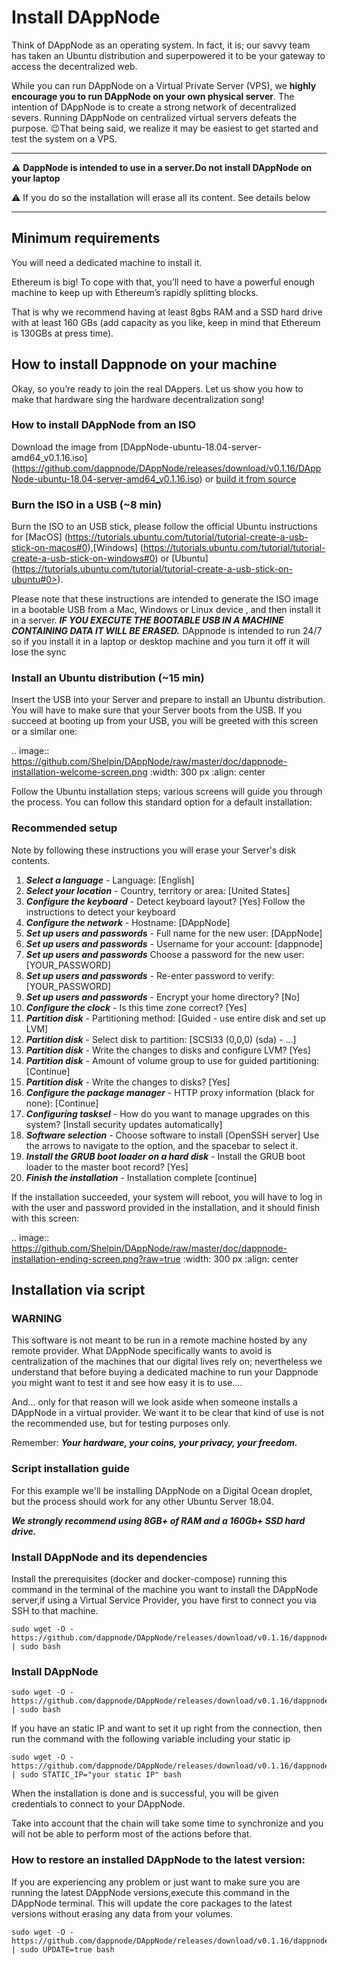 # Install DAppNode

Think of DAppNode as an operating system. In fact, it is; our savvy team has taken an Ubuntu distribution and superpowered it to be your gateway to access the decentralized web.

While you can run DAppNode on a Virtual Private Server (VPS), we **highly encourage you to run DAppNode on your own physical server**. The intention of DAppNode is to create a strong network of decentralized severs. Running DAppNode on centralized virtual servers defeats the purpose. 😉That being said, we realize it may be easiest to get started and test the system on a VPS.

----------



⚠️ **DappNode is intended to use in a server.Do not install DAppNode on your laptop** 

⚠️ If you do so the installation will erase all its content. See details below 



***



## Minimum requirements

You will need a dedicated machine to install it.

Ethereum is big! To cope with that, you’ll need to have a powerful enough machine to keep up with Ethereum’s rapidly splitting blocks.

That is why we recommend having at least 8gbs RAM and a SSD hard drive with at least 160 GBs (add capacity as you like, keep in mind that Ethereum is 130GBs at press time).

## How to install Dappnode on your machine

Okay, so you’re ready to join the real DAppers. Let us show you how to make that hardware sing the hardware decentralization song!

### How to install DAppNode from an ISO

Download the image from [DAppNode-ubuntu-18.04-server-amd64_v0.1.16.iso] (https://github.com/dappnode/DAppNode/releases/download/v0.1.16/DAppNode-ubuntu-18.04-server-amd64_v0.1.16.iso) or [build it from source](https://github.com/dappnode/DAppNode_Installer)

### Burn the ISO in a USB (~8 min)

Burn the ISO to an USB stick, please follow the official Ubuntu instructions for [MacOS] (https://tutorials.ubuntu.com/tutorial/tutorial-create-a-usb-stick-on-macos#0),[Windows] (https://tutorials.ubuntu.com/tutorial/tutorial-create-a-usb-stick-on-windows#0) or [Ubuntu] (https://tutorials.ubuntu.com/tutorial/tutorial-create-a-usb-stick-on-ubuntu#0>).

Please note that these instructions are intended to generate the ISO image in a bootable USB from a Mac, Windows or Linux device , and then install it in a server. **_IF YOU EXECUTE THE BOOTABLE USB IN A MACHINE CONTAINING DATA IT WILL BE ERASED._** DAppnode is intended to run 24/7 so if you install it in a laptop or desktop machine and you turn it off it will lose the sync

### Install an Ubuntu distribution (~15 min)

Insert the USB into your Server and prepare to install an Ubuntu distribution. You will have to make sure that your Server boots from the USB. If you succeed at booting up from your USB, you will be greeted with this screen or a similar one:

.. image:: https://github.com/Shelpin/DAppNode/raw/master/doc/dappnode-installation-welcome-screen.png
:width: 300 px
:align: center

Follow the Ubuntu installation steps; various screens will guide you through the process. You can follow this standard option for a default installation:

### Recommended setup

Note by following these instructions you will erase your Server's disk contents.

1. **_Select a language_** - Language: [English]
2. **_Select your location_** - Country, territory or area: [United States]
3. **_Configure the keyboard_** - Detect keyboard layout? [Yes] Follow the instructions to detect your keyboard
4. **_Configure the network_** - Hostname: [DAppNode]
5. **_Set up users and passwords_** - Full name for the new user: [DAppNode]
6. **_Set up users and passwords_** - Username for your account: [dappnode]
7. **_Set up users and passwords_** Choose a password for the new user: [YOUR_PASSWORD]
8. **_Set up users and passwords_** - Re-enter password to verify: [YOUR_PASSWORD]
9. **_Set up users and passwords_** - Encrypt your home directory? [No]
10. **_Configure the clock_** - Is this time zone correct? [Yes]
11. **_Partition disk_** - Partitioning method: [Guided - use entire disk and set up LVM]
12. **_Partition disk_** - Select disk to partition: [SCSI33 (0,0,0) (sda) - ...]
13. **_Partition disk_** - Write the changes to disks and configure LVM? [Yes]
14. **_Partition disk_** - Amount of volume group to use for guided partitioning: [Continue]
15. **_Partition disk_** - Write the changes to disks? [Yes]
16. **_Configure the package manager_** - HTTP proxy information (black for none): [Continue]
17. **_Configuring tasksel_** - How do you want to manage upgrades on this system? [Install security updates automatically]
18. **_Software selection_** - Choose software to install [OpenSSH server] Use the arrows to navigate to the option, and the spacebar to select it.
19. **_Install the GRUB boot loader on a hard disk_** - Install the GRUB boot loader to the master boot record? [Yes]
20. **_Finish the installation_** - Installation complete [continue]

If the installation succeeded, your system will reboot, you will have to log in with the user and password provided in the installation, and it should finish with this screen:

.. image:: https://github.com/Shelpin/DAppNode/raw/master/doc/dappnode-installation-ending-screen.png?raw=true
:width: 300 px
:align: center



## Installation via script

### WARNING

This software is not meant to be run in a remote machine hosted by any remote provider. What DAppNode specifically wants to avoid is centralization of the machines that our digital lives rely on; nevertheless we understand that before buying a dedicated machine to run your Dappnode you might want to test it and see how easy it is to use….

And… only for that reason will we look aside when someone installs a DAppNode in a virtual provider. We want it to be clear that kind of use is not the recommended use, but for testing purposes only.

Remember: **_Your hardware, your coins, your privacy, your freedom._**

### Script installation guide

For this example we'll be installing DAppNode on a Digital Ocean droplet, but the process should work for any other Ubuntu Server 18.04.

**_We strongly recommend using 8GB+ of RAM and a 160Gb+ SSD hard drive._**

### Install DAppNode and its dependencies

Install the prerequisites (docker and docker-compose) running this command in the terminal of the machine you want to install the DAppNode server,if using a Virtual Service Provider, you have first to connect you via SSH to that machine.

```
sudo wget -O - https://github.com/dappnode/DAppNode/releases/download/v0.1.16/dappnode_install_pre.sh | sudo bash
```

### Install DAppNode

```
sudo wget -O - https://github.com/dappnode/DAppNode/releases/download/v0.1.16/dappnode_install.sh | sudo bash
```

If you have an static IP and want to set it up right from the connection, then run the command with the following variable including your static ip

```
sudo wget -O - https://github.com/dappnode/DAppNode/releases/download/v0.1.16/dappnode_install.sh | sudo STATIC_IP="your static IP" bash
```

When the installation is done and is successful, you will be given credentials to connect to your DAppNode.

Take into account that the chain will take some time to synchronize and you will not be able to perform most of the actions before that.


### How to restore an installed DAppNode to the latest version:

If you are experiencing any problem or just want  to make  sure you are running  the latest DAppNode versions,execute this command in the DAppNode terminal. This will update the core packages to the latest versions without erasing any data from your volumes. 

```
sudo wget -O - https://github.com/dappnode/DAppNode/releases/download/v0.1.16/dappnode_install.sh | sudo UPDATE=true bash
```


